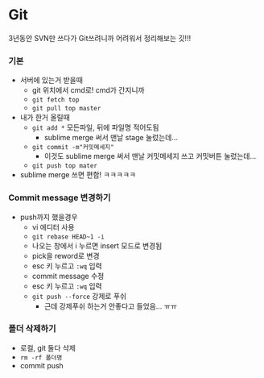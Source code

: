 # Git
3년동안 SVN만 쓰다가 Git쓰려니까 어려워서 정리해보는 깃!!!

### 기본
  - 서버에 있는거 받을때
    - git 위치에서 cmd로! cmd가 간지니까
    - `git fetch top`
    - `git pull top master`    
  - 내가 한거 올릴때
    - `git add *` 모든파일, 뒤에 파일명 적어도됨
      - sublime merge 써서 맨날 stage 눌렀는데...
    - `git commit -m"커밋메세지"`
      - 이것도 sublime merge 써서 맨날 커밋메세지 쓰고 커밋버튼 눌렀는데...
    - `git push top mater`  
  - sublime merge 쓰면 편함! ㅋㅋㅋㅋㅋ    

### Commit message 변경하기
  - push까지 했을경우
    - vi 에디터 사용
    - `git rebase HEAD~1 -i`
    - 나오는 창에서 i 누르면 insert 모드로 변경됨
    - pick을 reword로 변경
    - esc 키 누르고 `:wq` 입력
    - commit message 수정
    - esc 키 누르고 `:wq` 입력
    - `git push --force` 강제로 푸쉬
      - 근데 강제푸쉬 하는거 안좋다고 들었음... ㅠㅠ

### 폴더 삭제하기
  - 로컬, git 둘다 삭제
  - `rm -rf 폴더명`
  - commit push


